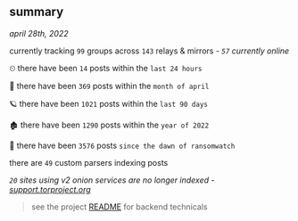 
## summary
_april 28th, 2022_

currently tracking `99` groups across `143` relays & mirrors - _`57` currently online_

⏲ there have been `14` posts within the `last 24 hours`

🦈 there have been `369` posts within the `month of april`

🪐 there have been `1021` posts within the `last 90 days`

🏚 there have been `1290` posts within the `year of 2022`

🦕 there have been `3576` posts `since the dawn of ransomwatch`

there are `49` custom parsers indexing posts

_`20` sites using v2 onion services are no longer indexed - [support.torproject.org](https://support.torproject.org/onionservices/v2-deprecation/)_

> see the project [README](https://github.com/thetanz/ransomwatch#ransomwatch--) for backend technicals
